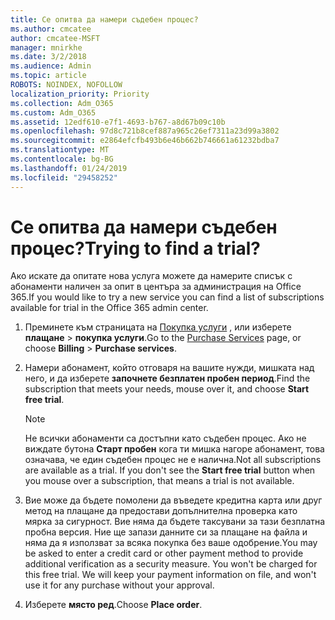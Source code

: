 ```yaml
---
title: Се опитва да намери съдебен процес?
ms.author: cmcatee
author: cmcatee-MSFT
manager: mnirkhe
ms.date: 3/2/2018
ms.audience: Admin
ms.topic: article
ROBOTS: NOINDEX, NOFOLLOW
localization_priority: Priority
ms.collection: Adm_O365
ms.custom: Adm_O365
ms.assetid: 12edf610-e7f1-4693-b767-a8d67b09c10b
ms.openlocfilehash: 97d8c721b8cef887a965c26ef7311a23d99a3802
ms.sourcegitcommit: e2864efcfb493b6e46b662b746661a61232bdba7
ms.translationtype: MT
ms.contentlocale: bg-BG
ms.lasthandoff: 01/24/2019
ms.locfileid: "29458252"
---
```

# <a name="trying-to-find-a-trial"></a><span data-ttu-id="67f56-102">Се опитва да намери съдебен процес?</span><span class="sxs-lookup"><span data-stu-id="67f56-102">Trying to find a trial?</span></span>

<span data-ttu-id="67f56-103">Ако искате да опитате нова услуга можете да намерите списък с абонаменти наличен за опит в центъра за администрация на Office 365.</span><span class="sxs-lookup"><span data-stu-id="67f56-103">If you would like to try a new service you can find a list of subscriptions available for trial in the Office 365 admin center.</span></span>
  
1. <span data-ttu-id="67f56-104">Преминете към страницата на [Покупка услуги](https://go.microsoft.com/fwlink/p/?linkid=868433) , или изберете **плащане** \> **покупка услуги**.</span><span class="sxs-lookup"><span data-stu-id="67f56-104">Go to the [Purchase Services](https://go.microsoft.com/fwlink/p/?linkid=868433) page, or choose **Billing** \> **Purchase services**.</span></span>
    
2. <span data-ttu-id="67f56-105">Намери абонамент, който отговаря на вашите нужди, мишката над него, и да изберете **започнете безплатен пробен период**.</span><span class="sxs-lookup"><span data-stu-id="67f56-105">Find the subscription that meets your needs, mouse over it, and choose **Start free trial**.</span></span>
    
    > [!NOTE]
    > <span data-ttu-id="67f56-p101">Не всички абонаменти са достъпни като съдебен процес. Ако не виждате бутона **Старт пробен** кога ти мишка нагоре абонамент, това означава, че един съдебен процес не е налична.</span><span class="sxs-lookup"><span data-stu-id="67f56-p101">Not all subscriptions are available as a trial. If you don't see the **Start free trial** button when you mouse over a subscription, that means a trial is not available.</span></span> 
  
3. <span data-ttu-id="67f56-p102">Вие може да бъдете помолени да въведете кредитна карта или друг метод на плащане да предостави допълнителна проверка като мярка за сигурност. Вие няма да бъдете таксувани за тази безплатна пробна версия. Ние ще запази данните си за плащане на файла и няма да я използват за всяка покупка без ваше одобрение.</span><span class="sxs-lookup"><span data-stu-id="67f56-p102">You may be asked to enter a credit card or other payment method to provide additional verification as a security measure. You won't be charged for this free trial. We will keep your payment information on file, and won't use it for any purchase without your approval.</span></span>
    
4. <span data-ttu-id="67f56-111">Изберете **място ред**.</span><span class="sxs-lookup"><span data-stu-id="67f56-111">Choose **Place order**.</span></span>
    

